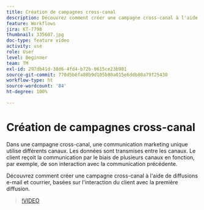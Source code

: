 ```yaml
---
title: Création de campagnes cross-canal
description: Découvrez comment créer une campagne cross-canal à l'aide de diffusions e-mail et courrier, basées sur l'interaction du client avec la première diffusion.
feature: Workflows
jira: KT-7798
thumbnail: 335607.jpg
doc-type: feature video
activity: use
role: User
level: Beginner
team: TM
exl-id: 297db41d-38d6-4fd4-b72b-0615ce23b981
source-git-commit: 770d5b6fa80b9d105b80a015e6ddb80a79f25430
workflow-type: ht
source-wordcount: '84'
ht-degree: 100%

---
```


# Création de campagnes cross-canal

Dans une campagne cross-canal, une communication marketing unique utilise différents canaux. Les données sont transmises entre les canaux. Le client reçoit la communication par le biais de plusieurs canaux en fonction, par exemple, de son interaction avec la communication précédente.

Découvrez comment créer une campagne cross-canal à l&#39;aide de diffusions e-mail et courrier, basées sur l&#39;interaction du client avec la première diffusion.

>[!VIDEO](https://video.tv.adobe.com/v/335607?quality=12&learn=on)
